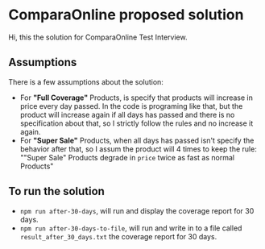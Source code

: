 # ComparaOnline proposed solution
Hi, this the solution for ComparaOnline Test Interview.

## Assumptions
There is a few assumptions about the solution:
- For **"Full Coverage"** Products, is specify that products will increase in price every day passed. In the code is programing like that, but the product will increase again if all days has passed and there is no specification about that, so I strictly follow the rules and no increase it again.
- For **"Super Sale"** Products, when all days has passed isn't specify the behavior after that, so I assum the product will 4 times to keep the rule: ""Super Sale" Products degrade in `price` twice as fast as normal Products"


## To run the solution
- `npm run after-30-days`, will run and display the coverage report for 30 days.
- `npm run after-30-days-to-file`, will run and write in to a file called `result_after_30_days.txt` the coverage report for 30 days.